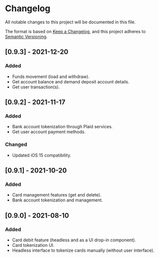 # Changelog
All notable changes to this project will be documented in this file.

The format is based on [Keep a Changelog](https://keepachangelog.com/en/1.0.0/),
and this project adheres to [Semantic Versioning](https://semver.org/spec/v2.0.0.html).

## [0.9.3] - 2021-12-20
### Added
- Funds movement (load and withdraw).
- Get account balance and demand deposit account details.
- Get user transaction(s).

## [0.9.2] - 2021-11-17
### Added
- Bank account tokenization through Plaid services.
- Get user account payment methods.
### Changed
- Updated iOS 15 compatibility.

## [0.9.1] - 2021-10-20
### Added
- Card management features (get and delete).
- Bank account tokenization and management.

## [0.9.0] - 2021-08-10
### Added
- Card debit feature (headless and as a UI drop-in component).
- Card tokenization UI.
- Headless interface to tokenize cards manually (without user interface).